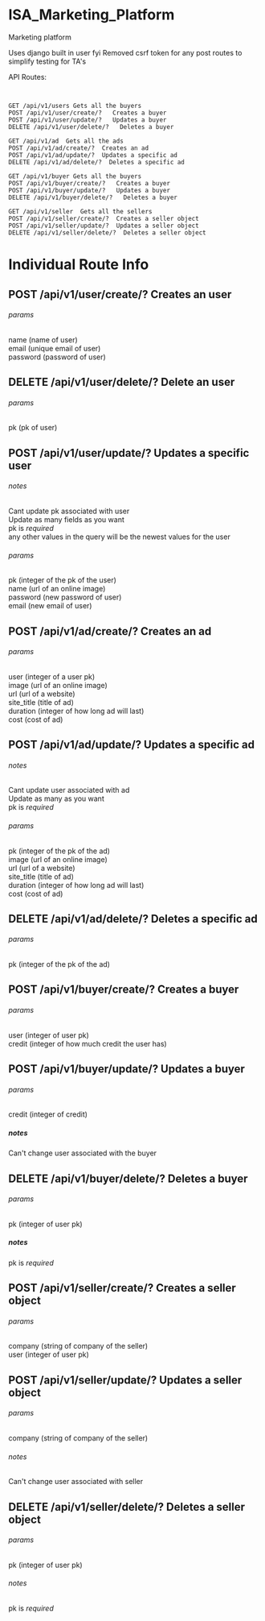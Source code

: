 # ISA_Marketing_Platform
Marketing platform

Uses django built in user fyi
Removed csrf token for any post routes to simplify testing for TA's

API Routes:

```


GET /api/v1/users Gets all the buyers
POST /api/v1/user/create/?   Creates a buyer
POST /api/v1/user/update/?   Updates a buyer
DELETE /api/v1/user/delete/?   Deletes a buyer

GET /api/v1/ad  Gets all the ads
POST /api/v1/ad/create/?  Creates an ad
POST /api/v1/ad/update/?  Updates a specific ad
DELETE /api/v1/ad/delete/?  Deletes a specific ad

GET /api/v1/buyer Gets all the buyers
POST /api/v1/buyer/create/?   Creates a buyer
POST /api/v1/buyer/update/?   Updates a buyer
DELETE /api/v1/buyer/delete/?   Deletes a buyer

GET /api/v1/seller  Gets all the sellers
POST /api/v1/seller/create/?  Creates a seller object
POST /api/v1/seller/update/?  Updates a seller object
DELETE /api/v1/seller/delete/?  Deletes a seller object

```


# Individual Route Info

## POST /api/v1/user/create/?  Creates an user


###### params 
name (name of user) <br />
email  (unique email of user) <br />
password  (password of user) <br />

## DELETE /api/v1/user/delete/?  Delete an user


###### params 
pk (pk of user) <br />



## POST /api/v1/user/update/?  Updates a specific user


###### notes
Cant update pk associated with user <br /> 
Update as many fields as you want <br /> 
pk is *required* <br /> 
any other values in the query will be the newest values for the user <br /> 

###### params
pk (integer of the pk of the user) <br />
name (url of an online image) <br />
password (new password of user)  <br />
email  (new email of user) <br />



## POST /api/v1/ad/create/?  Creates an ad


###### params 
user  (integer of a user pk) <br />
image (url of an online image) <br />
url (url of a website) <br />
site_title  (title of ad) <br />
duration  (integer of how long ad will last) <br />
cost  (cost of ad)



## POST /api/v1/ad/update/?  Updates a specific ad


###### notes
Cant update user associated with ad <br />
Update as many as you want <br />
pk is *required* <br />


###### params
pk (integer of the pk of the ad) <br />
image (url of an online image) <br />
url (url of a website)  <br />
site_title  (title of ad) <br />
duration  (integer of how long ad will last) <br />
cost  (cost of ad) 

## DELETE /api/v1/ad/delete/?  Deletes a specific ad


###### params
pk (integer of the pk of the ad)


## POST /api/v1/buyer/create/?   Creates a buyer


###### params
user (integer of user pk) <br />
credit (integer of how much credit the user has)


## POST /api/v1/buyer/update/?   Updates a buyer


###### params
credit (integer of credit)

##### notes
Can't change user associated with the buyer



## DELETE /api/v1/buyer/delete/?   Deletes a buyer

###### params
pk (integer of user pk)

##### notes
pk is *required*


## POST /api/v1/seller/create/?  Creates a seller object

###### params
company (string of company of the seller) <br />
user (integer of user pk)


## POST /api/v1/seller/update/?  Updates a seller object

###### params
company (string of company of the seller)

###### notes
Can't change user associated with seller

## DELETE /api/v1/seller/delete/?  Deletes a seller object

###### params
pk (integer of user pk)

###### notes
pk is *required*

